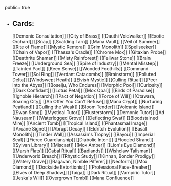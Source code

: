 public:: true
- ## Cards:
	[[Demonic Consultation]]
	[[City of Brass]]
	[[Dauthi Voidwalker]]
	[[Exotic Orchard]]
	[[Snap]]
	[[Scalding Tarn]]
	[[Mana Vault]]
	[[Veil of Summer]]
	[[Rite of Flame]]
	[[Mystic Remora]]
	[[Grim Monolith]]
	[[Spellseeker]]
	[[Chain of Vapor]]
	[[Thassa's Oracle]]
	[[Chrome Mox]]
	[[Gitaxian Probe]]
	[[Deathrite Shaman]]
	[[Misty Rainforest]]
	[[Fellwar Stone]]
	[[Brain Freeze]]
	[[Underground Sea]]
	[[Spire of Industry]]
	[[Mental Misstep]]
	[[Tainted Pact]]
	[[Keen Sense]]
	[[Wooded Foothills]]
	[[Command Tower]]
	[[Sol Ring]]
	[[Verdant Catacombs]]
	[[Brainstorm]]
	[[Polluted Delta]]
	[[Windswept Heath]]
	[[Elvish Mystic]]
	[[Culling Ritual]]
	[[Peer into the Abyss]]
	[[Boseiju, Who Endures]]
	[[Morphic Pool]]
	[[Curiosity]]
	[[Dark Confidant]]
	[[Lotus Petal]]
	[[Mox Opal]]
	[[Birds of Paradise]]
	[[Ignoble Hierarch]]
	[[Pact of Negation]]
	[[Force of Will]]
	[[Otawara, Soaring City]]
	[[An Offer You Can't Refuse]]
	[[Mana Crypt]]
	[[Nurturing Peatland]]
	[[Culling the Weak]]
	[[Bloom Tender]]
	[[Volcanic Island]]
	[[Swan Song]]
	[[Mystical Tutor]]
	[[Flusterstorm]]
	[[Demonic Tutor]]
	[[Ad Nauseam]]
	[[Waterlogged Grove]]
	[[Deflecting Swat]]
	[[Bloodstained Mire]]
	[[Ancient Tomb]]
	[[Tropical Island]]
	[[Phantasmal Image]]
	[[Arcane Signet]]
	[[Abrupt Decay]]
	[[Eldritch Evolution]]
	[[Basalt Monolith]]
	[[Tinder Wall]]
	[[Assassin's Trophy]]
	[[Bayou]]
	[[Imperial Seal]]
	[[Fierce Guardianship]]
	[[Diabolic Intent]]
	[[Flooded Strand]]
	[[Sylvan Library]]
	[[Miscast]]
	[[Mox Amber]]
	[[Lion's Eye Diamond]]
	[[Marsh Flats]]
	[[Cabal Ritual]]
	[[Badlands]]
	[[Wishclaw Talisman]]
	[[Underworld Breach]]
	[[Rhystic Study]]
	[[Kinnan, Bonder Prodigy]]
	[[Watery Grave]]
	[[Ragavan, Nimble Pilferer]]
	[[Neoform]]
	[[Mox Diamond]]
	[[Dockside Extortionist]]
	[[Professional Face-Breaker]]
	[[Elves of Deep Shadow]]
	[[Taiga]]
	[[Dark Ritual]]
	[[Vampiric Tutor]]
	[[Jeska's Will]]
	[[Overgrown Tomb]]
	[[Mana Confluence]]
